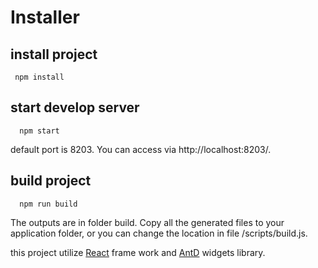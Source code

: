 # Installer
## install project
```code 
 npm install
```
## start develop server
```code
  npm start
```
default port is 8203. You can access via http://localhost:8203/.
## build project
```code
  npm run build
```
The outputs are in folder build. Copy all the generated files to your application folder, or you can change the location in file /scripts/build.js.

this project utilize [React](https://react.docschina.org/) frame work and [AntD](https://ant.design/docs/react/introduce) widgets library.
